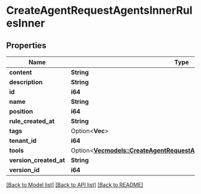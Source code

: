 # CreateAgentRequestAgentsInnerRulesInner

## Properties

Name | Type | Description | Notes
------------ | ------------- | ------------- | -------------
**content** | **String** |  | 
**description** | **String** |  | 
**id** | **i64** |  | 
**name** | **String** |  | 
**position** | **i64** |  | 
**rule_created_at** | **String** |  | 
**tags** | Option<**Vec<String>**> |  | [optional]
**tenant_id** | **i64** |  | 
**tools** | Option<[**Vec<models::CreateAgentRequestAgentsInnerRulesInnerToolsInner>**](CreateAgentRequest_agents_inner_rules_inner_tools_inner.md)> |  | [optional]
**version_created_at** | **String** |  | 
**version_id** | **i64** |  | 

[[Back to Model list]](../README.md#documentation-for-models) [[Back to API list]](../README.md#documentation-for-api-endpoints) [[Back to README]](../README.md)


